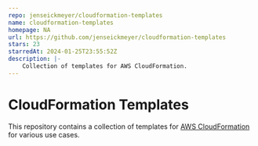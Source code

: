 ```yaml
---
repo: jenseickmeyer/cloudformation-templates
name: cloudformation-templates
homepage: NA
url: https://github.com/jenseickmeyer/cloudformation-templates
stars: 23
starredAt: 2024-01-25T23:55:52Z
description: |-
    Collection of templates for AWS CloudFormation.
---
```


# CloudFormation Templates

This repository contains a collection of templates for [AWS CloudFormation](https://aws.amazon.com/cloudformation/) for various use cases.

